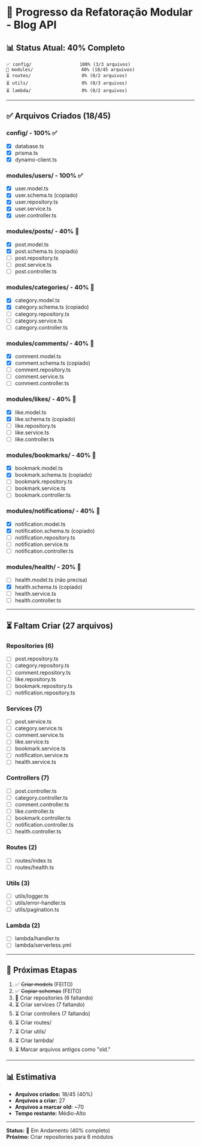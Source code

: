 # 🔄 Progresso da Refatoração Modular - Blog API

## 📊 Status Atual: 40% Completo

```
✅ config/                  100% (3/3 arquivos)
🔄 modules/                  40% (18/45 arquivos)
⏳ routes/                   0% (0/2 arquivos)
⏳ utils/                    0% (0/3 arquivos)
⏳ lambda/                   0% (0/2 arquivos)
```

---

## ✅ Arquivos Criados (18/45)

### config/ - 100% ✅

- [x] database.ts
- [x] prisma.ts
- [x] dynamo-client.ts

### modules/users/ - 100% ✅

- [x] user.model.ts
- [x] user.schema.ts (copiado)
- [x] user.repository.ts
- [x] user.service.ts
- [x] user.controller.ts

### modules/posts/ - 40% 🔄

- [x] post.model.ts
- [x] post.schema.ts (copiado)
- [ ] post.repository.ts
- [ ] post.service.ts
- [ ] post.controller.ts

### modules/categories/ - 40% 🔄

- [x] category.model.ts
- [x] category.schema.ts (copiado)
- [ ] category.repository.ts
- [ ] category.service.ts
- [ ] category.controller.ts

### modules/comments/ - 40% 🔄

- [x] comment.model.ts
- [x] comment.schema.ts (copiado)
- [ ] comment.repository.ts
- [ ] comment.service.ts
- [ ] comment.controller.ts

### modules/likes/ - 40% 🔄

- [x] like.model.ts
- [x] like.schema.ts (copiado)
- [ ] like.repository.ts
- [ ] like.service.ts
- [ ] like.controller.ts

### modules/bookmarks/ - 40% 🔄

- [x] bookmark.model.ts
- [x] bookmark.schema.ts (copiado)
- [ ] bookmark.repository.ts
- [ ] bookmark.service.ts
- [ ] bookmark.controller.ts

### modules/notifications/ - 40% 🔄

- [x] notification.model.ts
- [x] notification.schema.ts (copiado)
- [ ] notification.repository.ts
- [ ] notification.service.ts
- [ ] notification.controller.ts

### modules/health/ - 20% 🔄

- [ ] health.model.ts (não precisa)
- [x] health.schema.ts (copiado)
- [ ] health.service.ts
- [ ] health.controller.ts

---

## ⏳ Faltam Criar (27 arquivos)

### Repositories (6)

- [ ] post.repository.ts
- [ ] category.repository.ts
- [ ] comment.repository.ts
- [ ] like.repository.ts
- [ ] bookmark.repository.ts
- [ ] notification.repository.ts

### Services (7)

- [ ] post.service.ts
- [ ] category.service.ts
- [ ] comment.service.ts
- [ ] like.service.ts
- [ ] bookmark.service.ts
- [ ] notification.service.ts
- [ ] health.service.ts

### Controllers (7)

- [ ] post.controller.ts
- [ ] category.controller.ts
- [ ] comment.controller.ts
- [ ] like.controller.ts
- [ ] bookmark.controller.ts
- [ ] notification.controller.ts
- [ ] health.controller.ts

### Routes (2)

- [ ] routes/index.ts
- [ ] routes/health.ts

### Utils (3)

- [ ] utils/logger.ts
- [ ] utils/error-handler.ts
- [ ] utils/pagination.ts

### Lambda (2)

- [ ] lambda/handler.ts
- [ ] lambda/serverless.yml

---

## 🎯 Próximas Etapas

1. ✅ ~~Criar models~~ (FEITO)
2. ✅ ~~Copiar schemas~~ (FEITO)
3. 🔄 Criar repositories (6 faltando)
4. ⏳ Criar services (7 faltando)
5. ⏳ Criar controllers (7 faltando)
6. ⏳ Criar routes/
7. ⏳ Criar utils/
8. ⏳ Criar lambda/
9. ⏳ Marcar arquivos antigos como "old."

---

## 📊 Estimativa

- **Arquivos criados:** 18/45 (40%)
- **Arquivos a criar:** 27
- **Arquivos a marcar old:** ~70
- **Tempo restante:** Médio-Alto

---

**Status:** 🔄 Em Andamento (40% completo)  
**Próximo:** Criar repositories para 6 módulos

